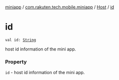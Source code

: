 [miniapp](../../index.md) / [com.rakuten.tech.mobile.miniapp](../index.md) / [Host](index.md) / [id](./id.md)

# id

`val id: `[`String`](https://kotlinlang.org/api/latest/jvm/stdlib/kotlin/-string/index.html)

host id information of the mini app.

### Property

`id` - host id information of the mini app.